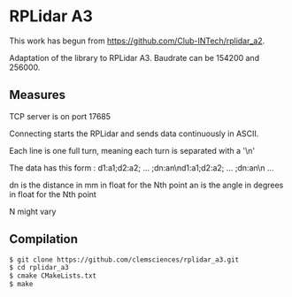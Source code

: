 # RPLidar A3

This work has begun from https://github.com/Club-INTech/rplidar_a2.

Adaptation of the library to RPLidar A3. Baudrate can be 154200 and 256000.

## Measures

TCP server is on port 17685

Connecting starts the RPLidar and sends data continuously in ASCII.

Each line is one full turn, meaning each turn is separated with a '\n'

The data has this form : d1:a1;d2:a2; ... ;dn:an\nd1:a1;d2:a2; ... ;dn:an\n ...

dn is the distance in mm in float for the Nth point
an is the angle in degrees in float for the Nth point

N might vary

## Compilation

```bash
$ git clone https://github.com/clemsciences/rplidar_a3.git
$ cd rplidar_a3
$ cmake CMakeLists.txt
$ make 
```
